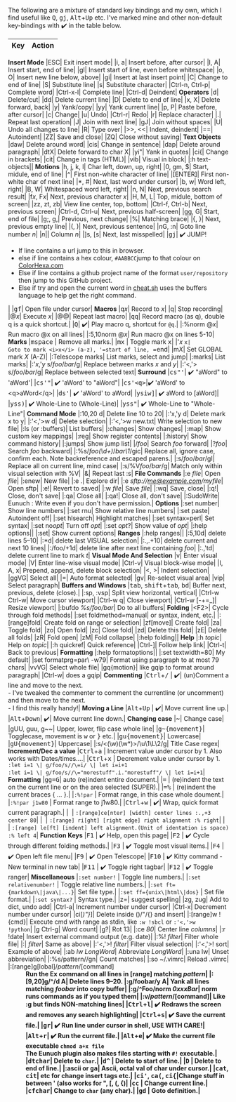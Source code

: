 The following are a mixture of standard key bindings and my own, which I find
useful like <kbd>Q</kbd>, <kbd>g</kbd><kbd>j</kbd>, <kbd>Alt</kbd>+<kbd>Up</kbd> etc. I've marked mine and other non-default
key-bindings with :heavy_check_mark: in the table below.

| Key     | Action   |
| ------: | :------- |
__Insert Mode__
|ESC|                                                                          Exit insert mode|
|i, a|                                                                         Insert before, after cursor|
|I, A|                                                                         Insert start, end of line|
|gI|                                                                           Insert start of line, even before whitespace|
|o, O|                                                                         Insert new line below, above|
|gi|                                                                           Insert at last insert point|
|C|                                                                            Change to end of line|
|S|                                                                            Substitute line|
|s|                                                                            Substitute character|
|Ctrl-n, Ctrl-p|                                                               Complete word|
|Ctrl-x-l|                                                                     Complete line|
|Ctrl-d|                                                                       Deindent|
__Operators__
|d|                                                                            Delete/cut|
|dd|                                                                           Delete current line|
|D|                                                                            Delete to end of line|
|x, X|                                                                         Delete forward, back|
|y|                                                                            Yank/copy|
|yy|                                                                           Yank current line|
|p, P|                                                                         Paste before, after cursor|
|c|                                                                            Change|
|u|                                                                            Undo|
|Ctrl-r|                                                                       Redo|
|r|                                                                            Replace character|
|.|                                                                            Repeat last operation|
|J|                                                                            Join with next line|
|gJ|                                                                           Join without spaces|
|U|                                                                            Undo all changes to line|
|R|                                                                            Type over|
|&gt;&gt;, &lt;&lt;|                                                           Indent, deindent|
|==|                                                                           Autoindent|
|ZZ|                                                                           Save and close|
|ZQ|                                                                           Close without saving|
__Text Objects__
|daw|                                                                          Delete around word|
|cis|                                                                          Change in sentence|
|dap|                                                                          Delete around paragraph|
|dtX|                                                                          Delete forward to char X|
|yi"|                                                                          Yank in quotes|
|ci{|                                                                          Change in brackets|
|cit|                                                                          Change in tags (HTML)|
|vib|                                                                          Visual in block|
|:h text-objects||
__Motions__
|h, j, k, l|                                                                   Char left, down, up, right|
|0, gm, $|                                                                     Start, midule, end of line|
|^|                                                                            First non-white character of line|
|[ENTER]|                                                                      First non-white char of next line|
|*, #|                                                                         Next, last word under cursor|
|b, w|                                                                         Word left, right|
|B, W|                                                                         Whitespaced word left, right|
|n, N|                                                                         Next, previous search result|
|f<i>x</i>, F<i>x</i>|                                                         Next, previous character <i>x</i>|
|H, M, L|                                                                      Top, midule, bottom of screen|
|zz, zt, zb|                                                                   View line center, top, bottom|
|Ctrl-f, Ctrl-b|                                                               Next, previous screen|
|Ctrl-d, Ctrl-u|                                                               Next, previous half-screen|
|gg, G|                                                                        Start, end of file|
|g;, g,|                                                                       Previous, next change|
|%|                                                                            Matching brace|
|{, }|                                                                         Next, previous empty line|
|(, )|                                                                         Next, previous sentence|
|<i>n</i>G, :n|                                                                Goto line number <i>n</i>|
|<i>n</i>||                                                                    Column <i>n</i>|
|]s, [s|                                                                       Next, last misspelled|
|<kbd>g</kbd><kbd>j</kbd>|                                                     :heavy_check_mark: JUMP!  <ul> <li>If line contains a url jump to this in browser.  <li>else if line contains a hex colour, `#AABBCC`jump to that colour on [ColorHexa.com](https://www.colorhexa.com) <li>Else if line contains a github project name of the format `user/repository` then jump to this GitHub project.  <li>Else if try and open the current word in [cheat.sh](https://cheat.sh) uses the buffers language to help get the right command.  </ul>|
|<kbd>g</kbd><kbd>f</kbd>|                                                     Open file under cursor|
__Macros__
|q<i>x</i>|                                                                    Record to <i>x</i>|
|q|                                                                            Stop recording|
|@<i>x</i>|                                                                    Execute <i>x</i>|
|@@|                                                                           Repeat last macro|
|<kbd>q</kbd><kbd>q</kbd>|                                                     Record macro (as q), double q is a quick shortcut.|
|<kbd>Q</kbd>|                                                                 :heavy_check_mark:| Play macro q, shortcut for `@q`.|
|:%norm @<i>x</i>|                                                             Run macro @x on all lines|
|:5,10norm @<i>x</i>|                                                          Run macro @x on lines 5-10|
__Marks__
|<kbd>m</kbd><kbd>space</kbd> |                                                Remove all marks.|
|<kbd>m</kbd><kbd>x</kbd>     |                                                Toggle mark <kbd>x</kbd>|
|'<i>x</i> `x|                                                                 Goto to mark <i>x</i> (a-z), '=start of line, `=end|
|m<i>X</i>|                                                                    Set GLOBAL mark <i>X</i> (A-Z)|
|:Telescope marks|                                                             List marks, select and jump|
|:marks|                                                                       List marks|
|:'<i>x</i>,'<i>y</i> s/<i>foo</i>/<i>bar</i>/g|                               Replace between marks <i>x</i> and <i>y</i>|
|:'&lt;,'&gt; s/<i>foo</i>/<i>bar</i>/g|                                       Replace between selected text|
__Surround__
|<kbd>c</kbd><kbd>s</kbd><kbd>"</kbd><kbd>'</kbd>|                             :heavy_check_mark: "aWord" to 'aWord'|
|<kbd>c</kbd><kbd>s</kbd><kbd>'</kbd><kbd>"</kbd>|                             :heavy_check_mark: 'aWord' to "aWord"|
|<kbd>c</kbd><kbd>s</kbd><kbd>'</kbd><kbd>&lt;</kbd><kbd>q</kbd><kbd>&gt;</kbd>|:heavy_check_mark: 'aWord' to &lt;q&gt;aWord&lt;/q&gt;|
|<kbd>d</kbd><kbd>s</kbd><kbd>'</kbd>|                                         :heavy_check_mark: 'aWord' to aWord|
|<kbd>y</kbd><kbd>s</kbd><kbd>i</kbd><kbd>w</kbd><kbd>]</kbd>|                 :heavy_check_mark: aWord to [aWord]|
|<kbd>y</kbd><kbd>s</kbd><kbd>s</kbd><kbd>)</kbd>|                             :heavy_check_mark: Whole-Line to (Whole-Line)|
|<kbd>y</kbd><kbd>s</kbd><kbd>s</kbd><kbd>"</kbd>|                             :heavy_check_mark: Whole-Line to "Whole-Line"|
__Command Mode__
|:10,20 d|                                                                     Delete line 10 to 20|
|:'x,'y d|                                                                     Delete mark x to y|
|:'&lt;,'&gt;w d|                                                              Delete selection|
|:'&lt;,'&gt;w new.txt|                                                        Write selection to new file|
|:ls (or :buffers)|                                                            List buffers|
|:changes|                                                                     Show changes|
|:map|                                                                         Show custom key mappings|
|:reg|                                                                         Show register contents|
|:history|                                                                     Show command history|
|:jumps|                                                                       Show jump list|
|/<i>foo</i>|                                                                  Search <i>foo</i> forward|
|?<i>foo</i>|                                                                  Search <i>foo</i> backward|
|:%s/<i>foo\(\d\+\)</i>/<i>bar\1</i>/gic|                                      Replace all, ignore case, confirm each. Note backreference and escaped parens.|
|:s/<i>foo</i>/<i>bar</i>/gI|                                                  Replace all on current line, mind case|
|:s/\%V<i>foo</i>/<i>bar</i>/g|                                                Match only within visual selection with \%V|
|&amp;|                                                                        Repeat last :s|
__File Commands__
|:e <i>file</i>|                                                               Open <i>file</i>|
|:enew|                                                                        New file|
|:e .|                                                                         Explore dir|
|:e <i>sftp://me@example.com/myfile</i>|                                       Open sftp|
|:e!|                                                                          Revert to saved|
|:w <i>file</i>|                                                               Save <i>file</i>|
|:wq|                                                                          Save, close|
|:q!|                                                                          Close, don't save|
|:qa|                                                                          Close all|
|:qa!|                                                                         Close all, don't save|
|:SudoWrite|                                                                   Eunuch : Write even if you don't have permission.|
__Options__
|:set number|                                                                  Show line numbers|
|:set rnu|                                                                     Show relative line numbers|
|:set paste|                                                                   Autoindent off|
|:set hlsearch|                                                                Highlight matches|
|:set syntax=perl|                                                             Set syntax|
|:set no<i>opt</i>|                                                            Turn off <i>opt</i>|
|:set <i>opt</i>?|                                                             Show value of <i>opt</i>|
|:help options||
|:set|                                                                         Show current options|
__Ranges__
|:help ranges||
|:5,10d|                                                                       delete lines 5–10|
|:*d|                                                                          delete last VISUAL selection|
|:.,.+10|                                                                      delete current and next 10 lines|
|:/foo/+1d|                                                                    delete line after next line containing <i>foo</i>|
|:.,'td|                                                                       delete current line to mark <i>t</i>|
__Visual Mode And Selection__
|v|                                                                            Enter visual mode|
|V|                                                                            Enter line-wise visual mode|
|Ctrl-v|                                                                       Visual block-wise mode|
|I, A, x|                                                                      Prepend, append, delete block selection|
|&lt;, &gt;|                                                                   Indent selection|
|ggVG|                                                                         Select all|
|=|                                                                            Auto format selected|
|gv|                                                                           Re-select visual area|
|vip|                                                                          Select paragraph|
__Buffers and Windows__
|<kbd>tab</kbd>, <kbd>shift</kbd>+<kbd>tab</kbd>, <kbd>b</kbd><kbd>d</kbd>|    Buffer next, previous, delete (close).|
|:sp, :vsp|                                                                    Split view horizontal, vertical|
|Ctrl-w Ctrl-w|                                                                Move cursor viewport|
|Ctrl-w q|                                                                     Close viewport|
|Ctrl-w <span class="font2">[</span>-+=_<span class="font2">]</span>|          Resize viewport|
|:bufdo <i>%s/foo/bar</i>|                                                     Do to all buffers|
__Folding__
|&lt;F2&gt;|                                                                   Cycle through fold methods|
|:set foldmethod=manual|                                                       or syntax, indent, etc.|
|:[range]fold|                                                                 Create fold on range or selection|
|zf[move]|                                                                     Create fold|
|za|                                                                           Toggle fold|
|zo|                                                                           Open fold|
|zc|                                                                           Close fold|
|zd|                                                                           Delete this fold|
|zE|                                                                           Delete all folds|
|zR|                                                                           Fold open|
|zM|                                                                           Fold collapse|
|:help folding||
__Help__
|:h <i>topic</i>|                                                              Help on <i>topic</i>|
|:h quickref|                                                                  Quick reference|
|Ctrl-]|                                                                       Follow help link|
|Ctrl-t|                                                                       Back to previous|
__Formatting__
|:help formatoptions||
|:set textwidth=80|                                                            My default|
|set formatprg=par\ -w79|                                                      Format using paragraph to at most 79 chars|
|vvVG|                                                                         Select whole file|
|gq{motion}|                                                                   like gqip to format around paragraph|
|Ctrl-w|                                                                       does a gqip|
__Commenting__
|<kbd>Ctrl</kbd>+<kbd>/</kbd> |                                                :heavy_check_mark:| (un)Comment a line and move to the next.<br/> - I've tweaked the commenter to comment the currentline (or uncomment) and then move to the next.  <br/> - I find this really handy!|
__Moving a Line__
|<kbd>Alt</kbd>+<kbd>Up</kbd> |                                                :heavy_check_mark:| Move current line up.|
|<kbd>Alt</kbd>+<kbd>Down</kbd>|                                               :heavy_check_mark:| Move current line down.|
__Changing case__
|~|                                                                            Change case|
|gUU, guu, g~~|                                                                Upper, lower, flip case whole line|
|<kbd>g</kbd><kbd>~</kbd><kbd>{movement}</kbd>|                                Togglecase, movement is <kbd>w</kbd> or <kbd>}</kbd> etc.|
|<kbd>g</kbd><kbd>u</kbd><kbd>{movement}</kbd>|                                Lowercase|
|<kbd>g</kbd><kbd>U</kbd><kbd>{movement}</kbd>|                                Uppercase|
|:s/\<\(\w\)\(\w\*\)\>/\u\1\L\2/g|                                             Title Case regex|
__Increment/Dec a value__
|<kbd>Ctrl</kbd>+<kbd>a</kbd> |                                                Increment value under cursor by 1.  Also works with Dates/times....|
|<kbd>Ctrl</kbd>+<kbd>x</kbd> |                                                Decrement value under cursor by 1.<br/>`:let i=1 \| g/foo/s//\=i/ \| let i=i+1`<br/>`:let i=1 \| g/foo/s//\="morestuff".i."morestuff"/ \| let i=i+1`|
__Formatting__
|<kbd>g</kbd><kbd>g</kbd><kbd>=</kbd><kbd>G</kbd>|                             auto (re)indent entire document.|
|<kbd>=</kbd>                 |                                                (re)indent the text on the current line or on the area selected (SUPER).|
|<kbd>=</kbd><kbd>%</kbd>     |                                                (re)indent the current braces { ... }.|
|`:%!par`                     |                                                Format range, in this case whole doument.|
|`:%!par j1w80`               |                                                Format range to j1w80.|
|<kbd>Ctrl</kbd>+<kbd>w</kbd> |                                                :heavy_check_mark:| Wrap, quick format current paragraph.|
|&nbsp;                       |                                                `:[range]ce[nter] [width] center lines :.,+3 center 80`|
|&nbsp;                       |                                                `:[range] ri[ght] [right edge] right alignment :% right`|
|&nbsp;                       |                                                `:[range] le[ft] [indent] left alignment.(Unit of identation is space) :% left 4`|
__Function Keys__
|<kbd>F1</kbd>                |                                                :heavy_check_mark: Help, open this page|
|<kbd>F2</kbd>                |                                                :heavy_check_mark: Cycle through different folding methods.|
|<kbd>F3</kbd>                |                                                :heavy_check_mark: Toggle most visual items.|
|<kbd>F4</kbd>                |                                                :heavy_check_mark: Open left file menu|
|<kbd>F9</kbd>                |                                                :heavy_check_mark: Open Telescope|
|<kbd>F10</kbd>               |                                                :heavy_check_mark: Kitty command - New terminal in new tab|
|<kbd>F11</kbd>               |                                                :heavy_check_mark: Toggle right tagbar|
|<kbd>F12</kbd>               |                                                :heavy_check_mark: Toggle ranger|
__Miscellaneous__
|`:set number!`               |                                                Toggle line numbers.|
|`:set relativenumber!`       |                                                Toggle relative line numbers.|
|`:set ft={markdown\|java\|...}`|                                              Set file type.|
|`:set ff={unix\|html\|dos}`  |                                                Set file format.|
|`:set syntax?`               |                                                Syntax type.|
|z=|                                                                           suggest spelling|
|zg, zug|                                                                      Add to dict, undo add|
|Ctrl-a|                                                                       Increment number under cursor|
|Ctrl-x|                                                                       Decrement number under cursor|
|ci<span class="font2">[</span><i>)"}</i><span class="font2">]</span>|         Delete inside ()/"/{} and insert|
|:[range]w !{cmd}|                                                             Execute cmd with range as stdin, like <code>:w !sbcl</code> or <code>:'&lt;,'&gt;w !python</code>|
|g Ctrl-g|                                                                     Word count|
|g?|                                                                           Rot 13|
|:ce <i>80</i>|                                                                Center line <i>columns</i>|
|:r !date|                                                                     Insert external command output (e.g. date)|
|:%! <i>filter</i>|                                                            Filter whole file|
|:| <i>filter</i>|                                                             Same as above|
|:'&lt;,'&gt;! <i>filter</i>|                                                  Filter visual selection|
|:'&lt;,'&gt;! sort|                                                           Example of above|
|:ab <i>lw LongWord</i>|                                                       Abbreviate <i>LongWord</i>|
|:una lw|                                                                      Unset abbreviation|
|:%s/pattern//gn|                                                              Count matches|
|:so ~/.vimrc|                                                                 Reload .vimrc|
|:[range]g[lobal]/<i>pattern</i>/[command]</dt> <dd style="font-weight:bold;">Run the Ex command on all lines in [range] matching <i>pattern</i>|
|:[9,20]g/^/d A|                                                               Delete lines 9–20.
|:g/foobar/y A|                                                                Yank all lines matching <i>foobar</i> into copy buffer|
|:g/^Foo/norm <i>0xxxBar</i>|                                                  norm runs commands as if you typed them|
|:v/<i>pattern</i>/[command]|                                                  Like :g but finds NON-matching lines|
|<kbd>Ctrl</kbd>+<kbd>l</kbd>|                                                 :heavy_check_mark: Redraws the screen and removes any search highlighting|
|<kbd>Ctrl</kbd>+<kbd>s</kbd>|                                                 :heavy_check_mark: Save the current file.|
|<kbd>g</kbd><kbd>r</kbd>|                                                     :heavy_check_mark: Run line under cursor in shell, **USE WITH CARE!**|
|<kbd>Alt</kbd>+<kbd>r</kbd>|                                                  :heavy_check_mark: Run the current file.|
|<kbd>Alt</kbd>+<kbd>e</kbd>|                                                  :heavy_check_mark: Make the current file executable `chmod a+x file`<br/>The Eunuch plugin also makes files starting with `#!` executable.|
|<kbd>d</kbd><kbd>t</kbd><kbd>char</kbd>|                                      Delete to `char`.|
|<kbd>d</kbd><kbd>^</kbd>     |                                                Delete to start of line.|
|<kbd>D</kbd>                 |                                                Delete to end of line.|
|:ascii or <kbd>g</kbd><kbd>a</kbd>|                                           Ascii, octal val of char under cursor.|
|<kbd>c</kbd><kbd>a</kbd><kbd>t</kbd>, <kbd>c</kbd><kbd>i</kbd><kbd>t</kbd>|   etc for change insert tags etc.|
|<kbd>c</kbd><kbd>i</kbd><kbd>'</kbd>, <kbd>c</kbd><kbd>a</kbd><kbd>(</kbd>, <kbd>c</kbd><kbd>i</kbd><kbd>{</kbd>|Change stuff in between ' (also works for ", [, (, {)|
|<kbd>c</kbd><kbd>c</kbd>     |                                                Change current line.|
|<kbd>c</kbd><kbd>f</kbd><kbd>char</kbd>|                                      Change to `char` (any char).|
|<kbd>g</kbd><kbd>d</kbd>     |                                                Goto definition.|

